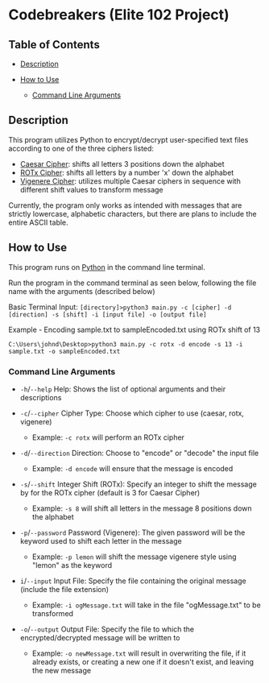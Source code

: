 # Codebreakers (Elite 102 Project)

## Table of Contents

- [Description](#description)

- [How to Use](#how-to-use)
   - [Command Line Arguments](#command-line-arguments)

## Description
This program utilizes Python to encrypt/decrypt user-specified text files according to one of the three ciphers listed:
- [Caesar Cipher](https://en.wikipedia.org/wiki/Caesar_cipher): shifts all letters 3 positions down the alphabet
- [ROTx Cipher](https://en.wikipedia.org/wiki/ROT13): shifts all letters by a number 'x' down the alphabet
- [Vigenere Cipher](https://en.wikipedia.org/wiki/Vigen%C3%A8re_cipher): utilizes multiple Caesar ciphers in sequence with different shift values to transform message

Currently, the program only works as intended with messages that are strictly lowercase, alphabetic characters, but there are plans to include the entire ASCII table.


## How to Use
This program runs on [Python](https://www.python.org/downloads/) in the command line terminal.

Run the program in the command terminal as seen below, following the file name with the arguments (described below)

Basic Terminal Input: `[directory]>python3 main.py -c [cipher] -d [direction] -s [shift] -i [input file] -o [output file]`

Example - Encoding sample.txt to sampleEncoded.txt using ROTx shift of 13

`C:\Users\johnd\Desktop>python3 main.py -c rotx -d encode -s 13 -i sample.txt -o sampleEncoded.txt`

### Command Line Arguments
- `-h`/`--help` Help: Shows the list of optional arguments and their descriptions

- `-c`/`--cipher` Cipher Type: Choose which cipher to use (caesar, rotx, vigenere)
   - Example: `-c rotx` will perform an ROTx cipher

- `-d`/`--direction` Direction:  Choose to "encode" or "decode" the input file
   - Example: `-d encode` will ensure that the message is encoded

- `-s`/`--shift` Integer Shift (ROTx): Specify an integer to shift the message by for the ROTx cipher (default is 3 for Caesar Cipher)
   - Example: `-s 8` will shift all letters in the message 8 positions down the alphabet

- `-p`/`--password` Password (Vigenere): The given password will be the keyword used to shift each letter in the message
   - Example: `-p lemon` will shift the message vigenere style using "lemon" as the keyword

- `i`/`--input` Input File: Specify the file containing the original message (include the file extension)
   - Example: `-i ogMessage.txt` will take in the file "ogMessage.txt" to be transformed

- `-o`/`--output` Output File: Specify the file to which the encrypted/decrypted message will be written to
   - Example: `-o newMessage.txt` will result in overwriting the file, if it already exists, or creating a new one if it doesn't exist, and leaving the new message



